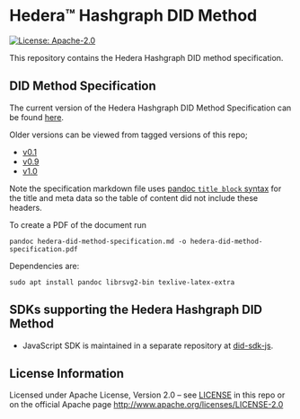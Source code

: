 # Hedera™ Hashgraph DID Method

[![License: Apache-2.0](https://img.shields.io/badge/license-Apache--2.0-green)](LICENSE)

This repository contains the Hedera Hashgraph DID method specification.

## DID Method Specification

The current version of the Hedera Hashgraph DID Method Specification can be found [here](hedera-did-method-specification.md).

Older versions can be viewed from tagged versions of this repo; 
* [v0.1](https://github.com/Meeco/hedera-did-method/releases/tag/v0.1) 
* [v0.9](https://github.com/Meeco/hedera-did-method/releases/tag/v0.9)
* [v1.0](https://github.com/Meeco/hedera-did-method/releases/tag/v1.0)

Note the specification markdown file uses [pandoc `title block` syntax](https://pandoc.org/MANUAL.html#extension-pandoc_title_block) for the title and meta data so the table of content did not include these headers.

To create a PDF of the document run
```
pandoc hedera-did-method-specification.md -o hedera-did-method-specification.pdf
```

Dependencies are:
``` 
sudo apt install pandoc librsvg2-bin texlive-latex-extra
```

## SDKs supporting the Hedera Hashgraph DID Method

- JavaScript SDK is maintained in a separate repository at [did-sdk-js](https://github.com/hashgraph/did-sdk-js).

## License Information

Licensed under Apache License, Version 2.0 – see [LICENSE](LICENSE) in this repo or on the official Apache page  <http://www.apache.org/licenses/LICENSE-2.0>
